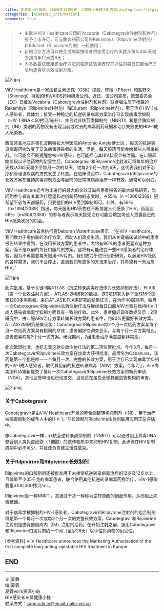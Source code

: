 ```yaml
---
title: 艾滋病治疗革命，365天变12或6天！全球首个长效注射方案cabotegravir/rilpivirine欧盟获批!
categories: [Academic_Information]
comments: true
---
```


> - 由欧洲ViiV Healthcare公司的Vocabria（Cabotegravir注射剂和片剂）授予上市许可，可与詹森制药公司的Rekambys（Rilpivirine注射剂）和Edurant（Rilpivirine片剂）一起使用；
> - 新的治疗方法可以使艾滋病毒携带者将接受治疗的天数从每年365天减少到每年12天或6天；
> - 大多数尝试使用该治疗方法的临床试验患者较其以往的每日口服治疗方法均更喜欢长效注射方案。

![3.jpg](https://i.loli.net/2020/12/24/s58hnP19ARXLfHp.jpg)

ViiV Healthcare是一家由葛兰素史克（GSK）控股、辉瑞（Pfizer）和盐野义（Shionogi）持股的HIV/AIDS药物研发公司。近日，该公司宣布，欧盟委员会（EC）已批准Vocabria（Cabotegravir注射剂和片剂）联合强生旗下杨森的Rekambys（Rilpivirine注射剂）和Edurant（Rilpivirine片剂），用于治疗HIV-1成人感染者，具体为：接受一种稳定的抗逆转录病毒方案治疗已实现病毒学抑制（HIV-1 RNA＜50拷贝/毫升）、并且对非核苷类抑制剂（NNRTI）和整合酶抑制剂（INI）类别的药物没有出现当前或过去的病毒耐药证据和治疗失败史的HIV-1成人感染者。

西班牙圣地亚哥德孔波斯特拉大学医院的Antonio Antela博士说： 每天的抗逆转录病毒药物改变了艾滋病毒感染者的生活。但是，每天服药可能会给某些人带来挑战。它可能会不断提醒您被HIV感染，也可能担心其HIV状况会被泄露。在口服起始阶段以评估药物的耐受性后，Cabotegravir和Rilpivirine注射液可将每年的治疗天数从365天减少至每月一次的12天，或每2个月一次的6天，这代表我们对于治疗和管理该疾病的方式发生了转变。在临床试验中，Cabotegravir和Rilpivirine的长效方案在维持病毒抑制方面与目前的日常抗病毒治疗一样有效，通常可以耐受。

ViiV Healthcare迄今为止进行的最大的全球艾滋病患者报告的最大结局研究，当问到参与者有关其治疗愿望和对创新药物的态度时，占55％（n =1306/2389）更希望不必每天都服药，只要他们的HIV受到抑制即可。此外，有58％（n=1394/2389）指出，每天服用HIV药物在不断提醒人们感染了HIV，而高达38％（n=906/2389）的参与者表示每天接受治疗可能会增加向他人泄露自己的HIV感染状况的机会。

ViiV Healthcare首席执行官Deborah Waterhouse表示：“在ViiV Healthcare，我们致力于提供新的治疗方案，帮助人们改变生活。我们从关键临床试验中的患者报告结果中看到，在改用长效方案的患者中，大约有90%的患者更喜欢这种方案，而不是以前的每日口服片剂方案。这将有可能改变一些HIV感染者的治疗体验，因为不再需要每天服用HIV片剂。我们致力于进行创新研究，以满足HIV社区的各种需求，我们不会停止，直到我们有更多的方法来治疗，并希望有一天治愈HIV。”

![1.jpg](https://i.loli.net/2020/12/24/tMkEeZGK7W9nIbF.jpg)

此次批准，基于关键III期ATLAS（抗逆转录病毒疗法作为长效抑制疗法）、FLAIR（第一个长效注射方案）、ATLAS-2M研究的数据。这3项研究入组了全球16个国家1200多例患者。来自ATLAS和FLAIR研究的结果证实，在治疗48周期间，每月一次Cabotegravir/Rilpivirine长效注射疗法与继续每日口服ARV方案在维持HIV-1成人感染者病毒学抑制方面具有一致的疗效。此外，患者偏好调查数据显示：2项研究中，由口服ARV治疗方案转向长效方案的患者中，约90%更偏好长效方案。ATLAS-2M研究结果证实：Cabotegravir/Rilpivirine每2个月一次给药方案与每个月一次给药方案具有相同的疗效；患者偏好性调查显示，与每个月一次方案相比，患者更喜欢每2个月一次方案。研究期间，2组患者治疗满意度都非常高。

此次欧盟批准，也标志着这款长效注射疗法的第二项监管批准。今年3月，每月一次Cabotegravir/Rilpivirine长效方案在加拿大获得批准，品牌名为Cabenuva，该药是第一个也是唯一一个每月一次、完整的长效方案，用于治疗已实现病毒学抑制的HIV-1成人感染者，取代其但前的抗逆转录病毒（ARV）方案。今年7月，ViiV向美国FDA重新提交了每月一次Cabotegravir/Rilpivirine长效方案的新药申请（NDA），其他监管申请也已经提交，目前正在接受全球其他监管机构的审查。

![2.png](https://i.loli.net/2020/12/24/3AoNRCc1asvGOQg.png)

### 关于Cabotegravir

Cabotegravir是由ViiV Healthcare开发的整合酶链转移抑制剂（INI），用于治疗被病毒抑制的成年人中的HIV-1。与长效制剂Rilpivirine注射剂联用应用正在评估中。

像Cabotegravir一样，非核苷逆转录酶抑制剂（NNRTI）可以通过阻止病毒DNA整合到人类免疫细胞（T细胞）的遗传物质中来抑制HIV复制。此步骤在HIV复制周期中必不可少，并且还负责建立慢性感染。

### 关于Rilpivirine和Rilpivirine长效制剂

Rilpivirine的口服制剂还被批准用于未接受抗逆转录病毒治疗的12岁及12岁以上，且体重至少35千克的病毒患者，联合使用其他抗逆转录病毒药物治疗，HIV-1感染载量≤100,000拷贝/mL。 

Rilpivirine是一种NNRTI，其通过干扰一种称为逆转录酶的酶起作用，从而阻止病毒繁殖。

对于病毒学被抑制的HIV-1感染者，Cabotegravir和Rilpivirine注射剂的组合制剂将是第一个每月一次或每2个月一次的完整长效方案。Cabotegravir和Rilpivirine注射剂是由臀部肌肉内（IM）注射剂给药。在开始注射之前，服用Cabotegravir和Rilpivirine口服片剂约一个月（至少28天）以评估对药物的耐受性。 

[参考资料] ViiV Healthcare announces the Marketing Authorisation of the first complete long-acting injectable HIV treatment in Europe


END<br>
---

---
文|夏霖<br>
编|夏霖<br>
夏霖vol's资源小站<br>
HIV感染者专属健康小栈！<br>
联系方式：superadmin@email.xialin-vol.cn
